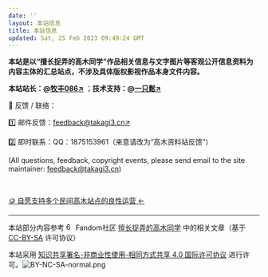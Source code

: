 ```yaml
---
date: ''
layout: 本站信息
title: 本站信息
updated: Sat, 25 Feb 2023 09:49:24 GMT
---
```

**本站是以“擅长捉弄的高木同学”作品相关信息与文字图片等客观公开信息资料为内容主体的汇总站点，不涉及具体版权影视作品本身文件内容。**

**本站站长：@[牧丰086↗️](https://mufeng086.top)** ；**技术支持：@[一只鬆↗️](https://takagi.icu)**

📨 反馈 / 联络：

1️⃣ 邮件反馈：[feedback@takagi3.cn↗️](mailto:feedback@takagi3.cn)

2️⃣ 即时联系：QQ：1875153961（来意请改为“高木资料站反馈”）

(All questions, feedback, copyright events, please send email to the site maintainer: feedback@takagi3.cn)

<br/>

[🪙 自愿支持多个民间高木站点的良性运营 ←](https://pic.mufeng086.top/images/2023/03/19/QR-code.png)


---
本站部分内容参考 <img src="https://pic.mufeng086.top/images/2023/02/26/60px-Fandom_fire_logo.svg.png" alt="60px-Fandom_fire_logo.svg.png" border="0" width="15" /> Fandom社区 [擅长捉弄的高木同学](
https://karakai-jouzu-no-takagi-san.fandom.com/zh/wiki/擅长捉弄的高木同学) 中的相关文章（基于 [CC-BY-SA](https://www.fandom.com/zh/licensing-zh) 许可协议）

本站采用 [知识共享署名-非商业性使用-相同方式共享 4.0 国际许可协议](http://creativecommons.org/licenses/by-nc-sa/4.0/) 进行许可。![BY-NC-SA-normal.png](https://pic.mufeng086.top/images/2023/03/03/BY-NC-SA-normal.png)
